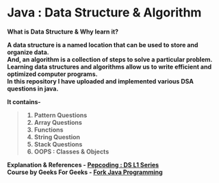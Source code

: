 # Java : Data Structure & Algorithm

<b>What is Data Structure & Why learn it?<b> <br>
     <p> A data structure is a named location that can be used to store and organize data.<br>
     And, an algorithm is a collection of steps to solve a particular problem.<br>
     Learning data structures and algorithms allow us to write efficient and optimized computer programs.<br>
     In this repository I have uploaded and implemented various DSA questions in java.<br>
     </p>

It contains-
> 1. Pattern Questions
> 2. Array Questions
> 3. Functions
> 4. String Question
> 5. Stack Questions
> 6. OOPS : Classes & Objects

Explanation & References - <a href="https://www.youtube.com/playlist?list=PL-Jc9J83PIiFj7YSPl2ulcpwy-mwj1SSk">Pepcoding : DS L1 Series</a><br>
Course by Geeks For Geeks - <a href="https://practice.geeksforgeeks.org/courses/fork-java">Fork Java Programming</a>

